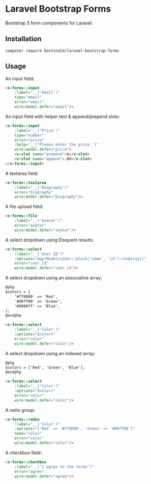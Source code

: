 # Laravel Bootstrap Forms

Bootstrap 5 form components for Laravel.

## Installation

```console
composer require bastinald/laravel-bootstrap-forms
```

## Usage

An input field:

```html
<x-forms::input
    :label="__('Email')"
    type="email"
    error="email"
    wire:model.defer="email"/>
```

An input field with helper text & append/prepend slots:

```html
<x-forms::input
    :label="__('Price')"
    type="number"
    error="price"
    :help="__('Please enter the price.')"
    wire:model.defer="price">
    <x-slot name="prepend">$</x-slot>
    <x-slot name="append">.00</x-slot>
</x-forms::input>
```

A textarea field:

```html
<x-forms::textarea
    :label="__('Biography')"
    error="biography"
    wire:model.defer="biography"/>
```

A file upload field:

```html
<x-forms::file
    :label="__('Avatar')"
    error="avatar"
    wire:model.defer="avatar"/>
```

A select dropdown using Eloquent results:

```html
<x-forms::select
    :label="__('User ID')"
    :options="App\Models\User::pluck('name', 'id')->toArray()"
    error="user_id"
    wire:model.defer="user_id"/>
```

A select dropdown using an associative array:

```html
@php
$colors = [
    '#ff0000' => 'Red',
    '#00ff00' => 'Green',
    '#0000ff' => 'Blue',
];
@endphp

<x-forms::select
    :label="__('Color')"
    :options="$colors"
    error="color"
    wire:model.defer="color"/>
```

A select dropdown using an indexed array:

```html
@php
$colors = ['Red', 'Green', 'Blue'];
@endphp

<x-forms::select
    :label="__('Color')"
    :options="$colors"
    error="color"
    wire:model.defer="color"/>
```

A radio group:

```html
<x-forms::radio
    :label="__('Color')"
    :options="['Red' => '#ff0000', 'Green' => '#00ff00']"
    name="color"
    error="color"
    wire:model.defer="color"/>
```

A checkbox field:

```html
<x-forms::checkbox
    :label="__('I agree to the terms')"
    error="agree"
    wire:model.defer="agree"/>
```
